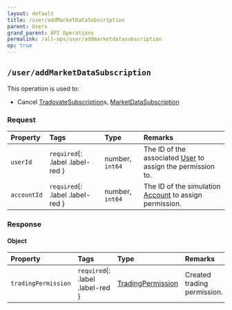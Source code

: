 ```yaml
---
layout: default
title: /user/addMarketDataSubscription
parent: Users
grand_parent: API Operations
permalink: /all-ops/user/addmarketdatasubscription
op: true
---
```


<script>
    window.addEventListener('load', () => {
        const TDV = Symbol.for('tdv-docs');
        const SiteStorage = window[TDV].SiteStorage;

        window[TDV].defineTryit({
            name: 'AddMarketDataSubscription',
            endpoint: '/user/addMarketDataSubscription',
            method: 'POST',
            params: {
                marketDataSubscriptionPlanIds: [0],
                year: new Date().getYear(),
                month: new Date().getMonth() + 1,
                '// creditCardId': 0,
                '// accountId': 0,
                '// userId': 0
            }
        });

        window[TDV].buildCallouts(
            window[TDV].buildCallouts.defaultAuthWarning,
            window[TDV].buildCallouts.defaultVendorWarning,
        );
    });

</script>

<div id="vendor-warning"></div>

## `/user/addMarketDataSubscription`
This operation is used to:
- Cancel [TradovateSubscription]({{site.baseurl}}/entity-system/entity-index/TradovateSubscription)s, [MarketDataSubscription]({{site.baseurl}}/entity-system/entity-index/marketdatasubscription)

### Request

| Property | Tags | Type | Remarks
|:---------|:-----|:-----|:-------
| `userId` | `required`{: .label .label-red } | number, `int64` | The ID of the associated [User]({{site.baseurl}}/entity-system/entity-index/user) to assign the permission to.
| `accountId` | `required`{: .label .label-red } | number, `int64` | The ID of the simulation [Account]({{site.baseurl}}/entity-system/entity-index/account) to assign permission.


### Response

#### Object

| Property | Tags | Type | Remarks
|:---------|:-----|:-----|:-------
| `tradingPermission` | `required`{: .label .label-red } | [TradingPermission]({{site.baseurl}}/entity-system/entity-index/tradingpermission) | Created trading permission.